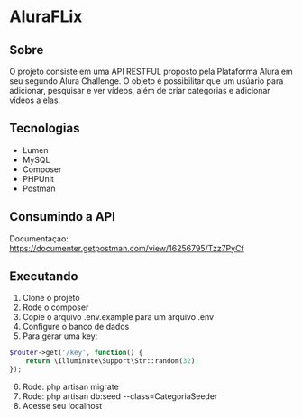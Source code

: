 # AluraFLix
## Sobre

O projeto consiste em uma API RESTFUL proposto pela Plataforma Alura em seu segundo Alura Challenge. O objeto é possibilitar que um usúario para adicionar, pesquisar e ver vídeos, além de criar categorias e adicionar vídeos a elas. 

## Tecnologias
- Lumen
- MySQL
- Composer
- PHPUnit
- Postman 

## Consumindo a API
Documentaçao: https://documenter.getpostman.com/view/16256795/Tzz7PyCf
## Executando

1. Clone o projeto
2. Rode o composer
3. Copie o arquivo .env.example para um arquivo .env
4. Configure o banco de dados
5. Para gerar uma key: 
```php
$router->get('/key', function() {
    return \Illuminate\Support\Str::random(32);
});
```   
6. Rode: php artisan migrate
7. Rode: php artisan db:seed --class=CategoriaSeeder
8. Acesse seu localhost


 
